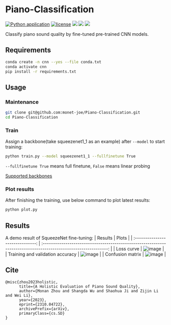 # Piano-Classification
[![Python application](https://github.com/monet-joe/Piano-Classification/actions/workflows/python-app.yml/badge.svg?branch=main)](https://github.com/monet-joe/Piano-Classification/actions/workflows/python-app.yml)
[![license](https://img.shields.io/github/license/monet-joe/Piano-Classification.svg)](https://github.com/monet-joe/Piano-Classification/blob/master/LICENSE)
[![](https://img.shields.io/badge/HF-pianos-ffd21e.svg)](https://huggingface.co/spaces/ccmusic-database/pianos)
[![](https://img.shields.io/badge/ModelScope-pianos-624aff.svg)](https://www.modelscope.cn/studios/ccmusic/pianos)
[![](https://img.shields.io/badge/arxiv-2310.04722-b31b1b.svg)](https://arxiv.org/pdf/2310.04722.pdf)

Classify piano sound quality by fine-tuned pre-trained CNN models.

## Requirements
```bash
conda create -n cnn --yes --file conda.txt
conda activate cnn
pip install -r requirements.txt
```

## Usage
### Maintenance
```bash
git clone git@github.com:monet-joe/Piano-Classification.git
cd Piano-Classification
```

### Train
Assign a backbone(take squeezenet1_1 as an example) after `--model` to start training:
```bash
python train.py --model squeezenet1_1 --fullfinetune True
```
`--fullfinetune True` means full finetune, `False` means linear probing

<a href="https://www.modelscope.cn/datasets/monetjoe/cv_backbones/dataPeview" target="_blank">Supported backbones</a>

### Plot results
After finishing the training, use below command to plot latest results:
```bash
python plot.py
```

## Results
A demo result of SqueezeNet fine-tuning:
|             Results              |                                                      Plots                                                       |
| :------------------------------: | :--------------------------------------------------------------------------------------------------------------: |
|            Loss curve            | ![image](https://github.com/monet-joe/Piano-Classification/assets/20459298/8e80bb9e-60f9-40e0-a6a5-ad491f33074a) |
| Training and validation accuracy | ![image](https://github.com/monet-joe/Piano-Classification/assets/20459298/10dbfa66-cc8a-40be-a181-2e029a6064be) |
|         Confusion matrix         | ![image](https://github.com/monet-joe/Piano-Classification/assets/20459298/d925dc8d-952e-4919-8838-a6bc2e621f93) |

## Cite
```
@misc{zhou2023holistic,
      title={A Holistic Evaluation of Piano Sound Quality}, 
      author={Monan Zhou and Shangda Wu and Shaohua Ji and Zijin Li and Wei Li},
      year={2023},
      eprint={2310.04722},
      archivePrefix={arXiv},
      primaryClass={cs.SD}
}
```
